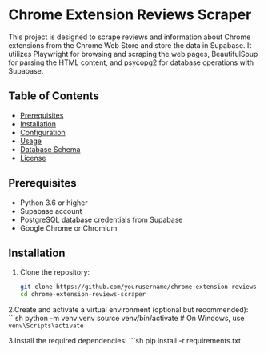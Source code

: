 # Chrome Extension Reviews Scraper

This project is designed to scrape reviews and information about Chrome extensions from the Chrome Web Store and store the data in Supabase. It utilizes Playwright for browsing and scraping the web pages, BeautifulSoup for parsing the HTML content, and psycopg2 for database operations with Supabase.

## Table of Contents
- [Prerequisites](#prerequisites)
- [Installation](#installation)
- [Configuration](#configuration)
- [Usage](#usage)
- [Database Schema](#database-schema)
- [License](#license)

## Prerequisites
- Python 3.6 or higher
- Supabase account
- PostgreSQL database credentials from Supabase
- Google Chrome or Chromium

## Installation
1. Clone the repository:
   ```sh
   git clone https://github.com/yourusername/chrome-extension-reviews-scraper.git
   cd chrome-extension-reviews-scraper


2.Create and activate a virtual environment (optional but recommended):
    ```sh
    python -m venv venv
    source venv/bin/activate   # On Windows, use `venv\Scripts\activate`

3.Install the required dependencies:
    ```sh
pip install -r requirements.txt


